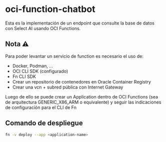 # oci-function-chatbot

Esta es la implementación de un endpoint que consulte la base de datos con Select AI
usando OCI Functions.

## Nota ⚠️

Para poder levantar un servicio de function es necesario el uso de:

- Docker, Podman, ...
- OCI CLI SDK (configurado)
- Fn CLI SDK
- Crear un repositorio de contenedores en Oracle Container Registry
- Crear una vcn + subred pública con Internet Gateway

Luego de ello se puede crear un Application dentro de OCI Functions (sea de arquitectura GENERIC_X86_ARM o equivalente)
y seguir las indicaciones de configuración para el CLI de Fn

## Comando de despliegue

```sh
fn -v deploy --app <application-name>
```
